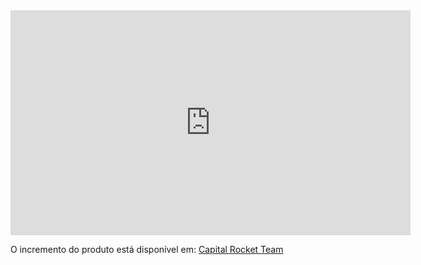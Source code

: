 <iframe src="https://unbbr.sharepoint.com/sites/Requisitos592-Desenvolvedores/_layouts/15/embed.aspx?UniqueId=6a1232d2-6d23-44ed-9db7-cee32b538fc1&embed=%7B%22ust%22%3Afalse%2C%22hv%22%3A%22CopyEmbedCode%22%7D&referrer=StreamWebApp&referrerScenario=EmbedDialog.Create" width="640" height="360" frameborder="0" scrolling="no" allowfullscreen title="Reunião em Capital Coders-20250624_075259-Gravação da Reunião.mp4"></iframe>

O incremento do produto está disponível em: [Capital Rocket Team](https://capital-nexus.onrender.com/)
